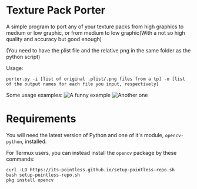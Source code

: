 

# Texture Pack Porter

A simple program to port any of your texture packs from high graphics to medium or low graphic, or from medium to low graphic(With a not so high quality and accuracy but good enough)

(You need to have the plist file and the relative png in the same folder as the python script)

Usage:

```porter.py -i [list of original .plist/.png files from a tp] -o [list of the output names for each file you input, respectively]```

Some usage examples:
![A funny example](https://cdn.discordapp.com/attachments/776630512327458837/845705289382625380/Screenshot_2021-05-22-23-47-59-580_com.termux.png)
![Another one](https://cdn.discordapp.com/attachments/776630512327458837/845705300447330324/Screenshot_2021-05-22-23-50-33-821_com.termux.png)


# Requirements

You will need the latest version of Python and one of it's module, `opencv-python`, installed.

For Termux users, you can instead install the `opencv` package by these commands:
```
curl -LO https://its-pointless.github.io/setup-pointless-repo.sh
bash setup-pointless-repo.sh
pkg install opencv
```





